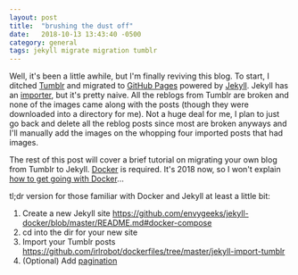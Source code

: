 ```yaml
---
layout: post
title:  "brushing the dust off"
date:   2018-10-13 13:43:40 -0500
category: general
tags: jekyll migrate migration tumblr
---
```

Well, it's been a little awhile, but I'm finally reviving this blog. To start, I ditched [Tumblr](https://tumblr.com) and migrated to [GitHub Pages](https://pages.github.com/) powered by [Jekyll](https://jekyllrb.com/).  Jekyll has an [importer](https://import.jekyllrb.com/docs/tumblr/), but it's pretty naive. All the reblogs from Tumblr are broken and none of the images came along with the posts (though they were downloaded into a directory for me). Not a huge deal for me, I plan to just go back and delete all the reblog posts since most are broken anyways and I'll manually add the images on the whopping four imported posts that had images.

The rest of this post will cover a brief tutorial on migrating your own blog from Tumblr to Jekyll. [Docker](https://docker.com) is required. It's 2018 now, so I won't explain [how to get going with Docker](https://diveintodocker.com)...

tl;dr version for those familiar with Docker and Jekyll at least a little bit:
1. Create a new Jekyll site https://github.com/envygeeks/jekyll-docker/blob/master/README.md#docker-compose
2. cd into the dir for your new site
3. Import your Tumblr posts https://github.com/irlrobot/dockerfiles/tree/master/jekyll-import-tumblr
4. (Optional) Add [pagination](https://jekyllrb.com/docs/pagination/)